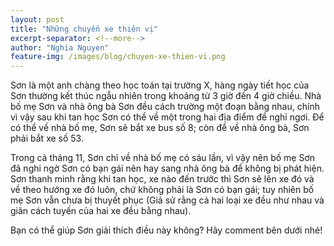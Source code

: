 ```yaml
---
layout: post
title: "Những chuyến xe thiên vị"
excerpt-separator: <!--more-->
author: "Nghia Nguyen"
feature-img: /images/blog/chuyen-xe-thien-vi.png
---
```


Sơn là một anh chàng theo học toán tại trường X, hàng ngày tiết học của Sơn thường kết thúc ngẫu nhiên trong khoảng từ 3 giờ đến 4 giờ chiều. Nhà bố mẹ Sơn và nhà ông bà Sơn đều cách trường một đoạn bằng nhau, chính vì vậy sau khi tan học Sơn có thể về một trong hai địa điểm để nghỉ ngơi. Để có thể về nhà bố mẹ, Sơn sẽ bắt xe bus số 8; còn để về nhà ông bà, Sơn phải bắt xe số 53.

<!--more-->

Trong cả tháng 11, Sơn chỉ về nhà bố mẹ có sáu lần, vì vậy nên bố mẹ Sơn đã nghi ngờ Sơn có bạn gái nên hay sang nhà ông bà để không bị phát hiện. Sơn thanh minh rằng khi tan học, xe nào đến trước thì Sơn sẽ lên xe đó và về theo hướng xe đó luôn, chứ không phải là Sơn có bạn gái; tuy nhiên bố mẹ Sơn vẫn chưa bị thuyết phục (Giả sử rằng cả hai loại xe đều như nhau và giãn cách tuyến của hai xe đều bằng nhau).

Bạn có thể giúp Sơn giải thích điều này không? Hãy comment bên dưới nhé!
